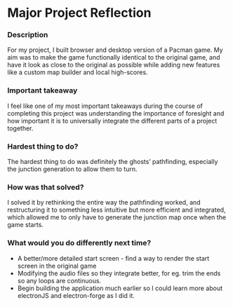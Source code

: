 # Major Project Reflection

### Description
For my project, I built browser and desktop version of a Pacman game. My aim was to make the game functionally identical to the original game, and have it look as close to the original as possible while adding new features like a custom map builder and local high-scores. 

### Important takeaway
I feel like one of my most important takeaways during the course of completing this project was understanding the importance of foresight and how important it is to universally integrate the different parts of a project together. 

### Hardest thing to do?
The hardest thing to do was definitely the ghosts’ pathfinding, especially the junction generation to allow them to turn.

### How was that solved?
I solved it by rethinking the entire way the pathfinding worked, and restructuring it to something less intuitive but more efficient and integrated, which allowed me to only have to generate the junction map once when the game starts.

### What would you do differently next time?
 - A better/more detailed start screen - find a way to render the start screen in the original game
 - Modifying the audio files so they integrate better, for eg. trim the ends so any loops are continuous. 
 - Begin building the application much earlier so I could learn more about electronJS and electron-forge as I did it. 
